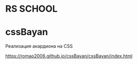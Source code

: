 # RS SCHOOL

# cssBayan
Реализация акардиона на CSS

https://romao2006.github.io/cssBayan/cssBayan/index.html

